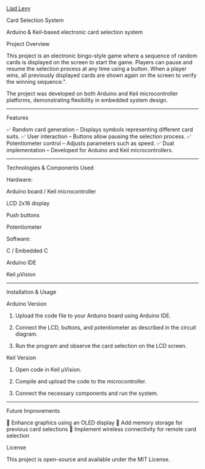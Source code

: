 <div class="badge-base LI-profile-badge" data-locale="en_US" data-size="medium" data-theme="light" data-type="VERTICAL" data-vanity="liad-levy-b5730431b" data-version="v1"><a class="badge-base__link LI-simple-link" href="https://il.linkedin.com/in/liad-levy-b5730431b?trk=profile-badge">Liad Levy</a></div>
              
Card Selection System

Arduino & Keil-based electronic card selection system

Project Overview

This project is an electronic bingo-style game where a sequence of random cards is displayed on the screen to start the game. Players can pause and resume the selection process at any time using a button. When a player wins, all previously displayed cards are shown again on the screen to verify the winning sequence.".

The project was developed on both Arduino and Keil microcontroller platforms, demonstrating flexibility in embedded system design.


---

Features

✅ Random card generation – Displays symbols representing different card suits.
✅ User interaction – Buttons allow pausing the selection process.
✅ Potentiometer control – Adjusts parameters such as speed.
✅ Dual implementation – Developed for Arduino and Keil microcontrollers.


---

Technologies & Components Used

Hardware:

Arduino board / Keil microcontroller

LCD 2x16 display

Push buttons

Potentiometer


Software:

C / Embedded C

Arduino IDE

Keil µVision


---

Installation & Usage

Arduino Version

1. Upload the code file to your Arduino board using Arduino IDE.


2. Connect the LCD, buttons, and potentiometer as described in the circuit diagram.


3. Run the program and observe the card selection on the LCD screen.



Keil Version

1. Open code in Keil µVision.


2. Compile and upload the code to the microcontroller.


3. Connect the necessary components and run the system.

---

Future Improvements

🚀 Enhance graphics using an OLED display
🚀 Add memory storage for previous card selections
🚀 Implement wireless connectivity for remote card selection



License

This project is open-source and available under the MIT License.
